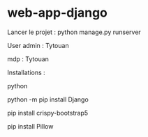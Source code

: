 # web-app-django
Lancer le projet : python manage.py runserver

User admin : Tytouan

mdp : Tytouan

Installations :

python

python -m pip install Django

pip install crispy-bootstrap5

pip install Pillow
